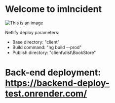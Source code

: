 # Welcome to imIncident 
![This is an image](https://lh3.googleusercontent.com/UB4ASNIZMs41S3-twDINnXtDCs5W-MdnYZbxZDzYSCgzkdf3fWy52ctBLL1MH0YKGlVypkP2V294EdfgX3--YhwhHCLFIyG3a3j5oW4yij2CA3y31CTyLneB2JO3Lhpaf1BrU6U9cHs=w2400)

Netlify deploy parameters:
+ Base directory: "client"
+ Build command: "ng build --prod"
+ Publish directory: "client\dist\BookStore"
# Back-end deployment: https://backend-deploy-test.onrender.com/
